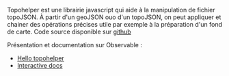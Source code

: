 Topohelper est une librairie javascript qui aide à la manipulation de fichier topoJSON. À partir d'un geoJSON ouo d'un topoJSON, on peut appliquer et chainer des opérations précises utile par exemple à la préparation d'un fond de carte.
Code source disponible sur [github](https://github.com/AtelierCartographie/topohelper)

Présentation et documentation sur Observable :
+ [Hello topohelper](https://observablehq.com/@tombor/hello-topohelper-en)
+ [Interactive docs](https://observablehq.com/@tombor/topohelper-docs)